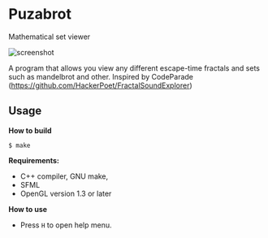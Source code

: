 # Puzabrot
Mathematical set viewer

![screenshot](screenshot.png "Screenshot")

A program that allows you view any different escape-time fractals and sets such as mandelbrot and other.
Inspired by CodeParade (https://github.com/HackerPoet/FractalSoundExplorer)

## Usage

**How to build**

```console
$ make
```
**Requirements:**

- C++ compiler, GNU make,
- SFML
- OpenGL version 1.3 or later

**How to use**

- Press `H` to open help menu.
